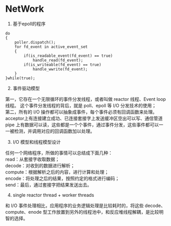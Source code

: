 # NetWork

1. 基于epoll的程序
```
do
{
    poller.dispatch();
    for fd_event in active_event_set
    {
        if(is_readable_event(fd_event) == true)
            handle_read(fd_event);
        if(is_writeable(fd_event) == true)
            handle_wwrite(fd_event);
    }
}while(true);
```
2. 事件驱动模型
       
第一，它存在一个无限循环的事件分发线程，或者叫做 reactor 线程、Event loop 线程。
这个事件分发线程的背后，就是 poll、epoll 等 I/O 分发技术的使用；  
第二，所有的 I/O 操作都可以抽象成事件，每个事件必须有回调函数来处理。acceptor上有连接建立成功、已连接套接字上发送缓冲区空出可以写、通信管道 pipe 上有数据可以读，这些都是一个个事件，通过事件分发，这些事件都可以一一被检测，并调用对应的回调函数加以处理。

3. I/O 模型和线程模型设计  
   
任何一个网络程序，所做的事情可以总结成下面几种：    
read：从套接字收取数据；  
decode：对收到的数据进行解析；  
compute：根据解析之后的内容，进行计算和处理；  
encode：将处理之后的结果，按照约定的格式进行编码；  
send：最后，通过套接字把结果发送出去。

4. single reactor thread + worker threads  

和 I/O 事件处理相比，应用程序的业务逻辑处理是比较耗时的，将这些 decode、compute、enode 型工作放置到另外的线程池中，和反应堆线程解耦，是比较明智的选择。
